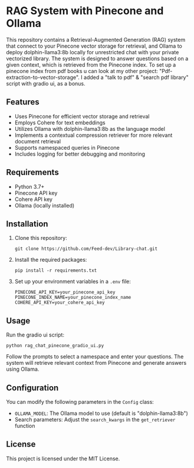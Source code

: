 # RAG System with Pinecone and Ollama

This repository contains a Retrieval-Augmented Generation (RAG) system that connect to your Pinecone vector storage for retrieval, 
and Ollama to deploy dolphin-llama3:8b locally for unrestricted chat with your private vectorized library. 
The system is designed to answer questions based on a given context, which is retrieved from the Pinecone index.
To set up a pinecone index from pdf books u can look at my other project: "Pdf-extraction-to-vector-storage".
I added a "talk to pdf" & "search pdf library" script with gradio ui, as a bonus.

## Features

- Uses Pinecone for efficient vector storage and retrieval
- Employs Cohere for text embeddings
- Utilizes Ollama with dolphin-llama3:8b as the language model
- Implements a contextual compression retriever for more relevant document retrieval
- Supports namespaced queries in Pinecone
- Includes logging for better debugging and monitoring

## Requirements

- Python 3.7+
- Pinecone API key
- Cohere API key
- Ollama (locally installed)

## Installation

1. Clone this repository:
   ```
   git clone https://github.com/Feed-dev/Library-chat.git
   
   ```

2. Install the required packages:
   ```
   pip install -r requirements.txt
   ```

3. Set up your environment variables in a `.env` file:
   ```
   PINECONE_API_KEY=your_pinecone_api_key
   PINECONE_INDEX_NAME=your_pinecone_index_name
   COHERE_API_KEY=your_cohere_api_key
   ```

## Usage

Run the gradio ui script:

```
python rag_chat_pinecone_gradio_ui.py
```

Follow the prompts to select a namespace and enter your questions. The system will retrieve relevant context from Pinecone and generate answers using Ollama.

## Configuration

You can modify the following parameters in the `Config` class:
- `OLLAMA_MODEL`: The Ollama model to use (default is "dolphin-llama3:8b")
- Search parameters: Adjust the `search_kwargs` in the `get_retriever` function

## License

This project is licensed under the MIT License.
